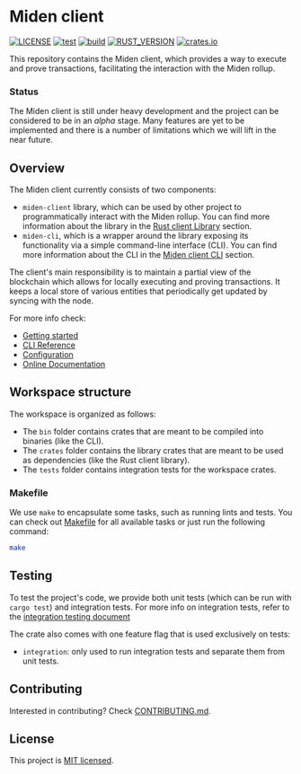 # Miden client

[![LICENSE](https://img.shields.io/badge/license-MIT-blue.svg)](https://github.com/0xMiden/miden-client/blob/main/LICENSE)
[![test](https://github.com/0xMiden/miden-client/actions/workflows/test.yml/badge.svg)](https://github.com/0xMiden/miden-client/actions/workflows/test.yml)
[![build](https://github.com/0xMiden/miden-client/actions/workflows/build.yml/badge.svg)](https://github.com/0xMiden/miden-client/actions/workflows/build.yml)
[![RUST_VERSION](https://img.shields.io/badge/rustc-1.86+-lightgray.svg)](https://www.rust-lang.org/tools/install)
[![crates.io](https://img.shields.io/crates/v/miden-client)](https://crates.io/crates/miden-client)

This repository contains the Miden client, which provides a way to execute and prove transactions, facilitating the interaction with the Miden rollup.

### Status

The Miden client is still under heavy development and the project can be considered to be in an *alpha* stage. Many features are yet to be implemented and there is a number of limitations which we will lift in the near future.

## Overview

The Miden client currently consists of two components:

- `miden-client` library, which can be used by other project to programmatically interact with the Miden rollup. You can find more information about the library in the [Rust client Library](./crates/rust-client/README.md) section.
- `miden-cli`, which is a wrapper around the library exposing its functionality via a simple command-line interface (CLI). You can find more information about the CLI in the [Miden client CLI](./bin/miden-cli/README.md) section.

The client's main responsibility is to maintain a partial view of the blockchain which allows for locally executing and proving transactions. It keeps a local store of various entities that periodically get updated by syncing with the node.

For more info check:

- [Getting started](https://0xMiden.github.io/miden-docs/miden-client/get-started/prerequisites.html)
- [CLI Reference](https://0xMiden.github.io/miden-docs/miden-client/cli-reference.html)
- [Configuration](https://0xMiden.github.io/miden-docs/miden-client/cli-config.html)
- [Online Documentation](https://0xMiden.github.io/miden-docs/miden-client/index.html)

## Workspace structure

The workspace is organized as follows:
- The `bin` folder contains crates that are meant to be compiled into binaries (like the CLI).
- The `crates` folder contains the library crates that are meant to be used as dependencies (like the Rust client library).
- The `tests` folder contains integration tests for the workspace crates.

### Makefile

We use `make` to encapsulate some tasks, such as running lints and tests. You can check out [Makefile](./Makefile) for all available tasks or just run the following command:

```bash
make
```

## Testing

To test the project's code, we provide both unit tests (which can be run with `cargo test`) and integration tests. For more info on integration tests, refer to the [integration testing document](./tests/README.md)

The crate also comes with one feature flag that is used exclusively on tests: 

- `integration`: only used to run integration tests and separate them from unit tests.

## Contributing

Interested in contributing? Check [CONTRIBUTING.md](./CONTRIBUTING.md).

## License
This project is [MIT licensed](./LICENSE).
